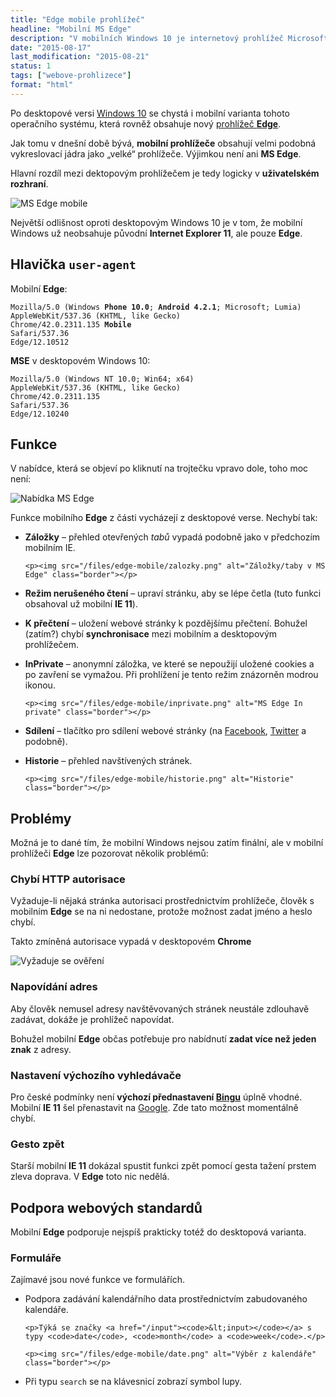 ```yaml
---
title: "Edge mobile prohlížeč"
headline: "Mobilní MS Edge"
description: "V mobilních Windows 10 je internetový prohlížeč Microsoft Edge. Jaký je?"
date: "2015-08-17"
last_modification: "2015-08-21"
status: 1
tags: ["webove-prohlizece"]
format: "html"
---
```


<p>Po desktopové versi <a href="/windows-10">Windows 10</a> se chystá i mobilní varianta tohoto operačního systému, která rovněž obsahuje nový <a href="/microsoft-edge">prohlížeč <b>Edge</b></a>.</p>

<p>Jak tomu v dnešní době bývá, <b>mobilní prohlížeče</b> obsahují velmi podobná vykreslovací jádra jako „velké“ prohlížeče. Výjimkou není ani <b>MS Edge</b>.</p>

<p>Hlavní rozdíl mezi dektopovým prohlížečem je tedy logicky v <b>uživatelském rozhraní</b>.</p>

<p><img src="/files/edge-mobile/prohlizec-edge.png" alt="MS Edge mobile" class="border"></p>





































<p>Největší odlišnost oproti desktopovým Windows 10 je v tom, že mobilní Windows už neobsahuje původní <b>Internet Explorer 11</b>, ale pouze <b>Edge</b>.</p>




<h2 id="ua">Hlavička <code>user-agent</code></h2>

<p>Mobilní <b>Edge</b>:</p>

<pre><code>Mozilla/5.0 (Windows <b>Phone 10.0</b>; <b>Android 4.2.1</b>; Microsoft; Lumia) 
AppleWebKit/537.36 (KHTML, like Gecko) 
Chrome/42.0.2311.135 <b>Mobile</b> 
Safari/537.36 
Edge/12.10512 
</code></pre>







<p><b>MSE</b> v desktopovém Windows 10:</p>

<pre><code>Mozilla/5.0 (Windows NT 10.0; Win64; x64) 
AppleWebKit/537.36 (KHTML, like Gecko) 
Chrome/42.0.2311.135 
Safari/537.36 
Edge/12.10240</code></pre>







<h2 id="funkce">Funkce</h2>

<p>V nabídce, která se objeví po kliknutí na trojtečku vpravo dole, toho moc není:</p>

<p><img src="/files/edge-mobile/nabidka.png" alt="Nabídka MS Edge" class="border"></p>







































<p>Funkce mobilního <b>Edge</b> z části vycházejí z desktopové verse. Nechybí tak:</p>

<ul>
  <li>
    <p><b>Záložky</b> – přehled otevřených <i>tabů</i> vypadá podobně jako v předchozím mobilním IE.</p>
    
    <p><img src="/files/edge-mobile/zalozky.png" alt="Záložky/taby v MS Edge" class="border"></p>
    
    
    
    
    
    
    
    
    
    
    
    
    
    
    
    
    
    

  </li>
  
  <li><p><b>Režim nerušeného čtení</b> – upraví stránku, aby se lépe četla (tuto funkci obsahoval už mobilní <b>IE 11</b>).</p></li>
  
  <li><p><b>K přečtení</b> – uložení webové stránky k pozdějšímu přečtení. Bohužel (zatím?) chybí <b>synchronisace</b> mezi mobilním a desktopovým prohlížečem.</p></li>
  
  <li>
    <p><b>InPrivate</b> – anonymní záložka, ve které se nepoužijí uložené cookies a po zavření se vymažou. Při prohlížení je tento režim znázorněn modrou ikonou.</p>
    
    
    <p><img src="/files/edge-mobile/inprivate.png" alt="MS Edge In private" class="border"></p>






    
  </li>
  
  <li><p><b>Sdílení</b> – tlačítko pro sdílení webové stránky (na <a href="/facebook">Facebook</a>, <a href="/twitter">Twitter</a> a podobně).</p></li>
  
  
  <li>
    <p><b>Historie</b> – přehled navštívených stránek.</p>
    
    
    <p><img src="/files/edge-mobile/historie.png" alt="Historie" class="border"></p>

    
    
    
    
    
    
    
    
    
    
    
    
    
    
    
    
    
    
    
    
    
    
    
    
    
    
    
    
    

    
    





  </li>  
</ul>


<h2 id="problemy">Problémy</h2>

<p>Možná je to dané tím, že mobilní Windows nejsou zatím finální, ale v mobilní prohlížeči <b>Edge</b> lze pozorovat několik problémů:</p>



<h3 id="autorisace">Chybí HTTP autorisace</h3>

<p>Vyžaduje-li nějaká stránka autorisaci prostřednictvím prohlížeče, člověk s mobilním <b>Edge</b> se na ni nedostane, protože možnost zadat jméno a heslo chybí.</p>

<p>Takto zmíněná autorisace vypadá v desktopovém <b>Chrome</b></p>

<p><img src="/files/edge-mobile/overeni.png" alt="Vyžaduje se ověření" class="border"></p>




















<h3 id="napovidani">Napovídání adres</h3>

<p>Aby člověk nemusel adresy navštěvovaných stránek neustále zdlouhavě zadávat, dokáže je prohlížeč napovídat.</p>

<p>Bohužel mobilní <b>Edge</b> občas potřebuje pro nabídnutí <b>zadat více než jeden znak</b> z adresy.</p>


<h3 id="vyhledavani">Nastavení výchozího vyhledávače</h3>

<p>Pro české podmínky není <b>výchozí přednastavení <a href="/bing">Bingu</a></b> úplně vhodné. Mobilní <b>IE 11</b> šel přenastavit na <a href="/google">Google</a>. Zde tato možnost momentálně chybí.</p>



<h3 id="zpet">Gesto zpět</h3>

<p>Starší mobilní <b>IE 11</b> dokázal spustit funkci zpět pomocí gesta tažení prstem zleva doprava. V <b>Edge</b> toto nic nedělá.</p>


<h2 id="podpora">Podpora webových standardů</h2>

<p>Mobilní <b>Edge</b> podporuje nejspíš prakticky totéž do desktopová varianta.</p>



<h3 id="forumalre">Formuláře</h3>

<p>Zajímavé jsou nové funkce ve formulářích.</p>


<ul>
  <li>
    <p>Podpora zadávání kalendářního data prostřednictvím zabudovaného kalendáře.</p>
    
    <p>Týká se značky <a href="/input"><code>&lt;input></code></a> s typy <code>date</code>, <code>month</code> a <code>week</code>.</p>
    
    <p><img src="/files/edge-mobile/date.png" alt="Výběr z kalendáře" class="border"></p>





    
    
    
    
    
    
    
    
    
    
    
    
    
    
    
    
    
    
    
    
    
    
    






  </li>
  
  <li>
    <p>Při typu <code>search</code> se na klávesnicí zobrazí symbol lupy.</p>
  </li>
</ul>